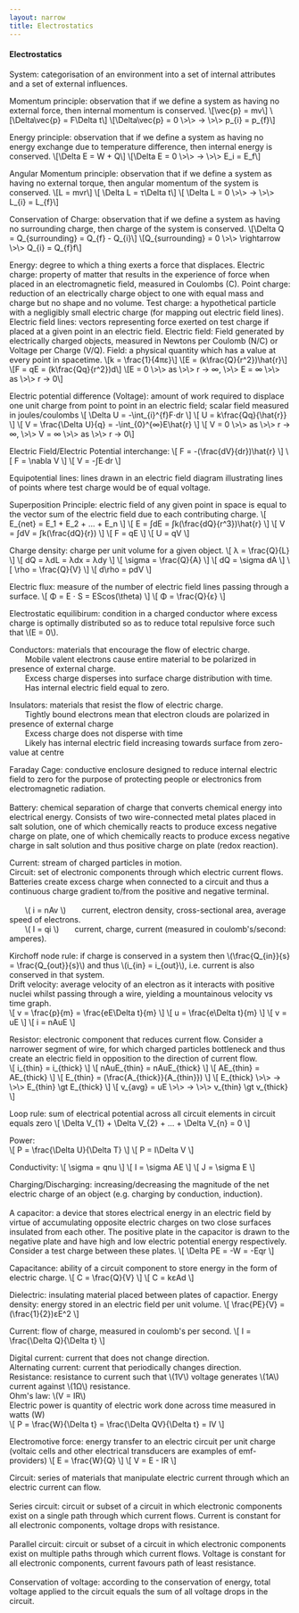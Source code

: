 ```yaml
---
layout: narrow
title: Electrostatics
---
```

<h4>Electrostatics</h4>
<p>System: categorisation of an environment into a set of internal attributes and a set of external influences.</p>
<p>Momentum principle: observation that if we define a system as having no external force, then internal momentum is conserved.
	\[\vec{p} = mv\]
	\[\Delta\vec{p} = F\Delta t\]
	\[\Delta\vec{p} = 0 \>\> → \>\> p_{i} = p_{f}\]</p>
<p>Energy principle: observation that if we define a system as having no energy exchange due to temperature difference, then internal
energy is conserved.
	\[\Delta E = W + Q\]
	\[\Delta E = 0 \>\> → \>\> E_i = E_f\]</p>
<p>Angular Momentum principle: observation that if we define a system as having no external torque, then angular momentum of the 
system is conserved.
	\[L = mvr\]
	\[ \Delta L = τ\Delta t\]
	\[ \Delta L = 0 \>\> → \>\> L_{i} = L_{f}\]</p>
<p>Conservation of Charge: observation that if we define a system as having no surrounding charge, then charge of the system is conserved.
	\[\Delta Q = Q_{surrounding} = Q_{f} - Q_{i}\]
	\[Q_{surrounding} = 0 \>\> \rightarrow \>\> Q_{i} = Q_{f}f\]</p>
<p>Energy: degree to which a thing exerts a force that displaces.
Electric charge: property of matter that results in the experience of force when placed in an electromagnetic field, measured in Coulombs (C).
Point charge: reduction of an electrically charge object to one with equal mass and charge but no shape and no volume. 
Test charge: a hypothetical particle with a negligibly small electric charge (for mapping out electric field lines).
Electric field lines: vectors representing force exerted on test charge if placed at a given point in an electric field.
Electric field: Field generated by electrically charged objects, measured in Newtons per Coulomb (N/C) or Voltage per Charge (V/Q).
Field: a physical quantity which has a value at every point in spacetime.
	\[k = \frac{1}{4πε}\]
	\[E = (k\frac{Q}{r^2})\hat{r}\]
	\[F = qE = (k\frac{Qq}{r^2})d\]
	\[E = 0 \>\> as \>\> r → ∞, \>\> E = ∞ \>\> as \>\> r → 0\]</p>
<p>Electric potential difference (Voltage): amount of work required to displace one unit charge from point to point in an 
electric field; scalar field measured in joules/coulombs
	\[ \Delta U = -\int_{i}^{f}F⋅dr \]
	\[ U = k\frac{Qq}{\hat{r}} \]	
	\[ V = \frac{\Delta U}{q} = -\int_{0}^{∞}E\hat{r} \]
	\[ V = 0 \>\> as \>\> r → ∞, \>\> V = ∞ \>\> as \>\> r → 0\]</p>
<p>Electric Field/Electric Potential interchange:
	\[ F = -(\frac{dV}{dr})\hat{r} \]
	\[ F = \nabla V \]
	\[ V = -∫E∙dr \] </p>
<p>Equipotential lines: lines drawn in an electric field diagram illustrating lines of points where test charge would be of equal voltage.</p>
<p>Superposition Principle: electric field of any given point in space is equal to the vector sum of the electric field due to each
contributing charge.
	\[ E_{net} = E_1 + E_2 + ... + E_n \]
	\[ E = ∫dE = ∫k(\frac{dQ}{r^3})\hat{r} \]
	\[ V = ∫dV = ∫k(\frac{dQ}{r}) \]
	\[ F = qE \]
	\[ U = qV \]</p>
<p>Charge density: charge per unit volume for a given object.
	\[ λ = \frac{Q}{L} \]
	\[ dQ = λdL = λdx = λdy \]
	\[ \sigma = \frac{Q}{A} \]
	\[ dQ = \sigma dA \]
	\[ \rho = \frac{Q}{V} \]
	\[ d\rho = pdV \]</p>
<p>Electric flux: measure of the number of electric field lines passing through a surface.
	\[ Φ = E ⋅ S = EScos(\theta) \]
	\[ Φ = \frac{Q}{ε} \]</p>
<p>Electrostatic equilibirum: condition in a charged conductor where excess charge is optimally distributed so as to reduce total 
repulsive force such that \(E = 0\).</p>
<p>Conductors: materials that encourage the flow of electric charge.<br>
&emsp;&emsp;Mobile valent electrons cause entire material to be polarized in presence of external charge.<br>
&emsp;&emsp;Excess charge disperses into surface charge distribution with time.<br> 
&emsp;&emsp;Has internal electric field equal to zero.<br></p>
<p>Insulators: materials that resist the flow of electric charge.<br>
&emsp;&emsp;Tightly bound electrons mean that electron clouds are polarized in presence of external charge<br>
&emsp;&emsp;Excess charge does not disperse with time<br>
&emsp;&emsp;Likely has internal electric field increasing towards surface from zero-value at centre<br></p>
<p>Faraday Cage: conductive enclosure designed to reduce internal electric field to zero for the purpose of protecting people or 
electronics from electromagnetic radiation.<br><br>
Battery: chemical separation of charge that converts chemical energy into electrical energy. Consists of two wire-connected metal plates
placed in salt solution, one of which chemically reacts to produce excess negative charge on plate, one of which chemically reacts to
produce excess negative charge in salt solution and thus positive charge on plate (redox reaction).<br></p>
<p>Current: stream of charged particles in motion.<br>
Circuit: set of electronic components through which electric current flows. Batteries create excess charge when connected to a circuit
and thus a continuous charge gradient to/from the positive and negative terminal.<br><br>
	&emsp;&emsp;\( i = nAv \)&emsp;&emsp;current, electron density, cross-sectional area, average speed of electrons.<br>
	&emsp;&emsp;\( I = qi \)&emsp;&emsp;current, charge, current (measured in coulomb's/second: amperes).<br></p>
<p>Kirchoff node rule: if charge is conserved in a system then \(\frac{Q_{in}}{s} = \frac{Q_{out}}{s}\) and thus
\(i_{in} = i_{out}\), i.e. current is also conserved in that system.<br>
Drift velocity: average velocity of an electron as it interacts with positive nuclei whilst passing through a wire, yielding 
a mountainous velocity vs time graph.<br>
	\[ v = \frac{p}{m} = \frac{eE\Delta t}{m} \]
	\[ u = \frac{e\Delta t}{m} \]
	\[ v = uE \]
	\[ i = nAuE \]</p>
<p>Resistor: electronic component that reduces current flow. Consider a narrower segment of wire, for which charged particles bottleneck 
and thus create an electric field in opposition to the direction of current flow. <br>
		\[ i_{thin} = i_{thick} \]
        \[ nAuE_{thin} = nAuE_{thick} \]
        \[ AE_{thin} = AE_{thick} \]
        \[ E_{thin} = (\frac{A_{thick}}{A_{thin}}) \]
        \[ E_{thick} \>\> → \>\> E_{thin} \gt E_{thick} \]
		\[ v_{avg} = uE \>\> → \>\> v_{thin} \gt v_{thick} \]</p>
<p>Loop rule: sum of electrical potential across all circuit elements in circuit equals zero
	\[  \Delta V_{1} + \Delta V_{2} + ... + \Delta V_{n} = 0 \]	</p>
<p>Power:<br>
    \[ P = \frac{\Delta U}{\Delta T} \]
	\[ P = I\Delta V \] </p>
<p>Conductivity:
	\[ \sigma = qnu \]
	\[ I = \sigma AE \]
	\[ J = \sigma E \]</p>
<p>Charging/Discharging: increasing/decreasing the magnitude of the net electric charge of an object (e.g. charging by conduction, 
induction).<br><br> A capacitor: a device that stores electrical energy in an electric field by virtue of accumulating opposite electric 
charges on two close surfaces insulated from each other. The positive plate in the capacitor is drawn to the negative plate and have high
and low electric potential energy respectively. Consider a test charge between these plates.
	\[ \Delta PE = -W = -Eqr \]</p>
<p>Capacitance: ability of a circuit component to store energy in the form of electric charge.
	\[ C = \frac{Q}{V} \]
	\[ C = kεAd \]</p>
<p>Dielectric: insulating material placed between plates of capactior.	
Energy density: energy stored in an electric field per unit volume.
    \[ \frac{PE}{V} = (\frac{1}{2})εE^2 \]</p>
<p>Current: flow of charge, measured in coulomb's per second.
	\[ I = \frac{\Delta Q}{\Delta t} \]</p>
<p>Digital current: current that does not change direction.<br>
Alternating current: current that periodically changes direction.<br>
Resistance: resistance to current such that \(1V\) voltage generates \(1A\) current against \(1Ω\) resistance.<br>
Ohm's law: \(V = IR\)<br>
Electric power is quantity of electric work done across time measured in watts (W)<br>
	\[ P = \frac{W}{\Delta t} = \frac{\Delta QV}{\Delta t} = IV \]</p>
<p>Electromotive force: energy transfer to an electric circuit per unit charge (voltaic cells and other electrical transducers are 
examples of emf-providers)
	\[ E = \frac{W}{Q} \]
	\[ V = E - IR \]</p>
<p>Circuit: series of materials that manipulate electric current through which an electric current can flow.<br><br>
Series circuit: circuit or subset of a circuit in which electronic components exist on a single path through which current flows.
	Current is constant for all electronic components, voltage drops with resistance.<br><br>
Parallel circuit: circuit or subset of a circuit in which electronic components exist on multiple paths through which current flows. 
	Voltage is constant for all electronic components, current favours path of least resistance.<br><br>
Conservation of voltage: according to the conservation of energy, total voltage applied to the circuit equals the sum of all voltage 
drops in the circuit.</p>


